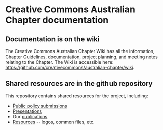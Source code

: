 # Creative Commons Australian Chapter documentation

## Documentation is on the wiki
The Creative Commons Australian Chapter Wiki has all the information, Chapter Guidelines, documentation, project planning, and meeting notes relating to the Chapter. The Wiki is accessible here: https://github.com/creativecommons/australian-chapter/wiki. 

## Shared resources are in the github repository

This repository contains shared resources for the project, including:

* [Public policy submissions](policy)
* [Presentations](presentations)
* Our [publications](publications)
* [Resources](resources) -- logos, common files, etc.
